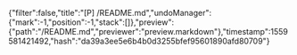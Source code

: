 {"filter":false,"title":"[P] /README.md","undoManager":{"mark":-1,"position":-1,"stack":[]},"preview":{"path":"/README.md","previewer":"preview.markdown"},"timestamp":1559581421492,"hash":"da39a3ee5e6b4b0d3255bfef95601890afd80709"}